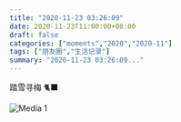 ```yaml
---
title: "2020-11-23 03:26:09"
date: 2020-11-23T11:00:00+08:00
draft: false
categories: ["moments","2020","2020-11"]
tags: ["朋友圈","生活记录"]
summary: "2020-11-23 03:26:09..."
---
```


踏雪寻梅 🐈‍⬛

![Media 1](/Moments/photos/2020-11-23/202011230326090.jpg)


